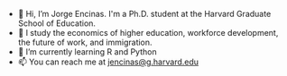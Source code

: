 - 👋 Hi, I’m Jorge Encinas. I'm a Ph.D. student at the Harvard Graduate School of Education. 
- 👀 I study the economics of higher education, workforce development, the future of work, and immigration. 
- 🌱 I’m currently learning R and Python
- 📫 You can reach me at jencinas@g.harvard.edu

<!---
jorge-encinas/jorge-encinas is a ✨ special ✨ repository because its `README.md` (this file) appears on your GitHub profile.
You can click the Preview link to take a look at your changes.
--->
